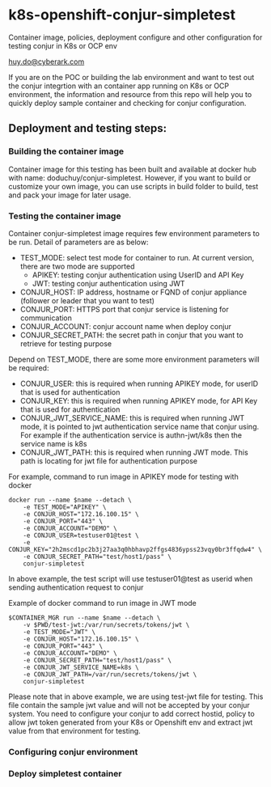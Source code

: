 # k8s-openshift-conjur-simpletest
Container image, policies, deployment configure and other configuration for testing conjur in K8s or OCP env

huy.do@cyberark.com

If you are on the POC or building the lab environment and want to test out the conjur integrtion with an container app running on K8s or OCP environment, the information and resource from this repo will help you to quickly deploy sample container and checking for conjur configuration.

## Deployment and testing steps:
### Building the container image
Container image for this testing has been built and available at docker hub with name: doduchuy/conjur-simpletest. However, if you want to build or customize your own image, you can use scripts in build folder to build, test and pack your image for later usage.

### Testing the container image
Container conjur-simpletest image requires few environment parameters to be run. Detail of parameters are as below:
- TEST_MODE: select test mode for container to run. At current version, there are two mode are supported
  - APIKEY: testing conjur authentication using UserID and API Key
  - JWT: testing conjur authentication using JWT
- CONJUR_HOST: IP address, hostname or FQND of conjur appliance (follower or leader that you want to test)
- CONJUR_PORT: HTTPS port that conjur service is listening for communication
- CONJUR_ACCOUNT: conjur account name when deploy conjur
- CONJUR_SECRET_PATH: the secret path in conjur that you want to retrieve for testing purpose

Depend on TEST_MODE, there are some more environment parameters will be required:
- CONJUR_USER: this is required when running APIKEY mode, for userID that is used for authentication
- CONJUR_KEY: this is required when running APIKEY mode, for API Key that is used for authentication
- CONJUR_JWT_SERVICE_NAME: this is required when running JWT mode, it is pointed to jwt authentication service name that conjur using. For example if the authentication service is authn-jwt/k8s then the service name is k8s
- CONJUR_JWT_PATH: this is required when running JWT mode. This path is locating for jwt file for authentication purpose
   
For example, command to run image in APIKEY mode for testing with docker
```
docker run --name $name --detach \
    -e TEST_MODE="APIKEY" \
    -e CONJUR_HOST="172.16.100.15" \
    -e CONJUR_PORT="443" \
    -e CONJUR_ACCOUNT="DEMO" \
    -e CONJUR_USER=testuser01@test \
    -e CONJUR_KEY="2h2mscd1pc2b3j27aa3q0hbhavp2ffgs4836ypss23vqy0br3ffqdw4" \
    -e CONJUR_SECRET_PATH="test/host1/pass" \
    conjur-simpletest
```
In above example, the test script will use testuser01@test as userid when sending authentication request to conjur

Example of docker command to run image in JWT mode
```
$CONTAINER_MGR run --name $name --detach \
    -v $PWD/test-jwt:/var/run/secrets/tokens/jwt \
    -e TEST_MODE="JWT" \
    -e CONJUR_HOST="172.16.100.15" \
    -e CONJUR_PORT="443" \
    -e CONJUR_ACCOUNT="DEMO" \
    -e CONJUR_SECRET_PATH="test/host1/pass" \
    -e CONJUR_JWT_SERVICE_NAME=k8s \
    -e CONJUR_JWT_PATH=/var/run/secrets/tokens/jwt \
    conjur-simpletest
```
Please note that in above example, we are using test-jwt file for testing. This file contain the sample jwt value and will not be accepted by your conjur system. You need to configure your conjur to add correct hostid, policy to allow jwt token generated from your K8s or Openshift env and extract jwt value from that environment for testing.

### Configuring conjur environment

### Deploy simpletest container
